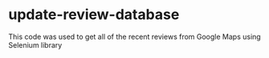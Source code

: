 # update-review-database
This code was used to get all of the recent reviews from Google Maps using Selenium library
